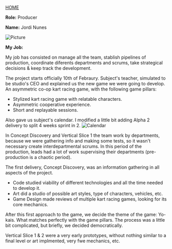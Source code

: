[HOME](index.md)

**Role:** Producer

**Name:** Jordi Nunes

![Picture](https://citm.fundacioupc.com/files/foto_usuari/475956.jpg)

**My Job:**

My job has consisted on manage all the team, stablish pipelines of production, coordinate diferents departments and scrums, take strategical decisions & keep track the development. 

The project starts officially 10th of Febraury. Subject's teacher, simulated to be studio's CEO and explained us the new game we were going to develop. An asymmetric co-op kart racing game, with the following game pillars:
- Stylized kart racing game with relatable characters.
- Asymmetric cooperative experience.
- Short and replayable sessions.

Also gave us subject's calendar. I modified a little bit adding Alpha 2 delivery to split 4 weeks sprint in 2.
![Calendar](http://i.imgur.com/9rOFM1B.png)

In Concept Discovery and Vertical Slice 1 the team work by departments, because we were gathering info and making some tests, so it wasn't necessary create interdepartmental scrums. In this period of the production, leads had a lot of work supervising their departments (pre-production is a chaotic period).

The first delivery, Concept Discovery, was an information gathering in all aspects of the project. 
- Code studied viability of different technologies and all the time needed to develop it. 
- Art did a studio of possible art styles, type of characters, vehicles, etc.
- Game Design made reviews of multiple kart racing games, looking for its core mechanics.

After this first approach to the game, we decide the theme of the game: Yo-kais. What matches perfectly with the game pillars. The process was a little bit complicated, but briefly, we decided democratically.

Vertical Slice 1 & 2 were a very early prototypes, without nothing similar to a final level or art implmented, very fwe mechanics, etc.
